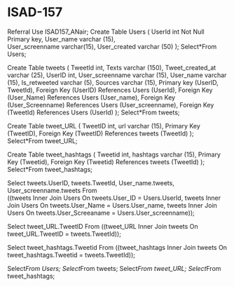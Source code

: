 # ISAD-157
Referral
Use ISAD157_ANair;
Create Table Users
( 
 UserId int Not Null Primary key,
 User_name varchar (15),      
 User_screenname varchar(15),
 User_created varchar (50)
);
Select*From Users;

Create Table tweets
(
TweetId int,
Texts varchar (150),
Tweet_created_at varchar (25),
UserID int,
User_screenname varchar (15),
User_name varchar (15),
Is_retweeted varchar (5),
Sources varchar (15),
Primary key (UserID, TweetId),
Foreign Key (UserID) References Users (UserId),
Foreign Key (User_Name) References Users (User_name),
Foreign Key (User_Screenname) References Users (User_screenname),
Foreign Key (TweetId) References Users (UserId)
);
Select*From tweets;

Create Table tweet_URL
(
TweetID int,
url varchar (15),
Primary Key (TweetID),
Foreign Key (TweetID) References tweets (TweetId)
);
Select*From tweet_URL;

Create Table tweet_hashtags
(
Tweetid int,
hashtags varchar (15),
Primary Key (Tweetid),
Foreign Key (Tweetid) References tweets (TweetId)
);
Select*From tweet_hashtags;

Select tweets.UserID, tweets.TweetId, User_name.tweets, User_screenname.tweets
From   
((tweets Inner Join Users On tweets.User_ID = Users.UserId,
tweets Inner Join Users On tweets.User_Name = Users.User_name,
tweets Inner Join Users On tweets.User_Screeaname = Users.User_screenname));

Select tweet_URL.TweetID
From 
((tweet_URL Inner Join tweets On tweet_URL.TweetID = tweets.TweetId));

Select tweet_hashtags.Tweetid
From
((tweet_hashtags Inner Join tweets On tweet_hashtags.Tweetid = tweets.TweetId));

Select*From Users;
Select*From tweets;
Select*From tweet_URL;
Select*From tweet_hashtags;
